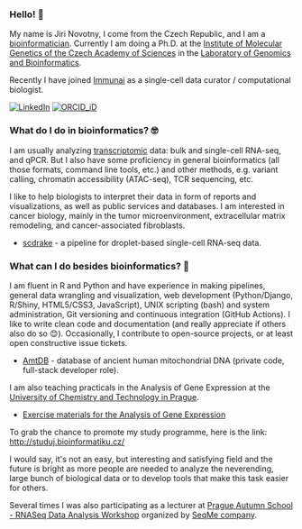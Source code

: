 ### Hello! 👋

My name is Jiri Novotny, I come from the Czech Republic, and I am a [bioinformatician](https://en.wikipedia.org/wiki/Bioinformatics).
Currently I am doing a Ph.D. at the [Institute of Molecular Genetics of the Czech Academy of Sciences](https://www.img.cas.cz/en/)
in the [Laboratory of Genomics and Bioinformatics](https://www.img.cas.cz/group/michal-kolar/).

Recently I have joined [Immunai](https://www.immunai.com) as a single-cell data curator / computational biologist.

[![LinkedIn](https://user-images.githubusercontent.com/15315342/197699327-7c706080-3f9e-4cd6-872d-920911ab5540.png)](https://www.linkedin.com/in/ji%C5%99%C3%AD-novotn%C3%BD-1b6a25182/)
[![ORCID_iD](https://user-images.githubusercontent.com/15315342/197780012-18858dc8-03da-4492-a4e5-2172245d1606.png)](https://orcid.org/0000-0003-1338-638X)

### What do I do in bioinformatics? 🤓

I am usually analyzing [transcriptomic](https://en.wikipedia.org/wiki/Transcriptome) data: bulk and single-cell RNA-seq, and qPCR.
But I also have some proficiency in general bioinformatics (all those formats, command line tools, etc.) and other methods, e.g. variant calling, chromatin accessibility (ATAC-seq), TCR sequencing, etc.

I like to help biologists to interpret their data in form of reports and visualizations, as well as public services and databases.
I am interested in cancer biology, mainly in the tumor microenvironment, extracellular matrix remodeling, and cancer-associated fibroblasts.

- [scdrake](https://github.com/bioinfocz/scdrake) - a pipeline for droplet-based single-cell RNA-seq data.

### What can I do besides bioinformatics? 🤔

I am fluent in R and Python and have experience in making pipelines, general data wrangling and visualization, web development
(Python/Django, R/Shiny, HTML5/CSS3, JavaScript), UNIX scripting (bash) and system administration,
Git versioning and continuous integration (GitHub Actions). I like to write clean code and documentation
(and really appreciate if others also do so 😊). Occasionally, I contribute to open-source projects, or at least open constructive issue tickets.

- [AmtDB](https://amtdb.org/) - database of ancient human mitochondrial DNA (private code, full-stack developer role).

I am also teaching practicals in the Analysis of Gene Expression at the [University of Chemistry and Technology in Prague](https://www.vscht.cz//?jazyk=en).

- [Exercise materials for the Analysis of Gene Expression](https://github.com/gorgitko/analysis_of_gene_expression)

To grab the chance to promote my study programme, here is the link: <http://studuj.bioinformatiku.cz/>

I would say, it's not an easy, but interesting and satisfying field and the future is bright as more people are needed to analyze
the neverending, large bunch of biological data or to develop tools that make this task easier for others.

Several times I was also participating as a lecturer at
[Prague Autumn School - RNASeq Data Analysis Workshop](https://www.seqme.eu/en/courses/dates/ngs-autumn-school) organized by
[SeqMe company](https://www.seqme.eu/en).

<!--
**gorgitko/gorgitko** is a ✨ _special_ ✨ repository because its `README.md` (this file) appears on your GitHub profile.

Here are some ideas to get you started:

- 🔭 I’m currently working on ...
- 🌱 I’m currently learning ...
- 👯 I’m looking to collaborate on ...
- 🤔 I’m looking for help with ...
- 💬 Ask me about ...
- 📫 How to reach me: ...
- 😄 Pronouns: ...
- ⚡ Fun fact: ...
-->
